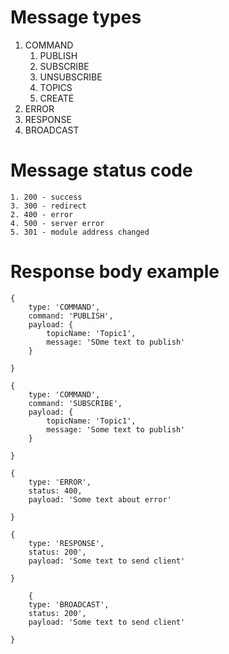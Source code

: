 # Message types 
1. COMMAND
    1. PUBLISH
    2. SUBSCRIBE
    3. UNSUBSCRIBE
    4. TOPICS
    5. CREATE
2. ERROR
3. RESPONSE
4. BROADCAST

# Message status code

    1. 200 - success
    3. 300 - redirect
    2. 400 - error
    4. 500 - server error
    5. 301 - module address changed

# Response body example

    {
        type: 'COMMAND',
        command: 'PUBLISH',
        payload: {
            topicName: 'Topic1',
            message: 'SOme text to publish'
        }

    }

    {
        type: 'COMMAND',
        command: 'SUBSCRIBE',
        payload: {
            topicName: 'Topic1',
            message: 'Some text to publish'
        }

    }
    
    {
        type: 'ERROR',
        status: 400,
        payload: 'Some text about error'

    }

    {
        type: 'RESPONSE',
        status: 200',
        payload: 'Some text to send client'

    }

        {
        type: 'BROADCAST',
        status: 200',
        payload: 'Some text to send client'

    }
